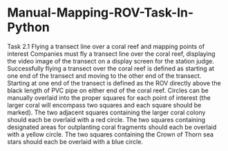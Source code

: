 # Manual-Mapping-ROV-Task-In-Python 
Task 2.1 Flying a transect line over a coral reef and mapping points of interest
Companies must fly a transect line over the coral reef, displaying the video image of the transect on a 
display screen for the station judge. Successfully flying a transect over the coral reef is defined as 
starting at one end of the transect and moving to the other end of the transect. Starting at one end of 
the transect is defined as the ROV directly above the black length of PVC pipe on either end of the coral 
reef.
Circles can be manually overlaid into the proper squares 
for each point of interest (the larger coral will encompass two squares and each square should be 
marked). The two adjacent squares containing the larger coral colony should each be overlaid with a red 
circle. The two squares containing designated areas for outplanting coral fragments should each be 
overlaid with a yellow circle. The two squares containing the Crown of Thorn sea stars should each be 
overlaid with a blue circle.
